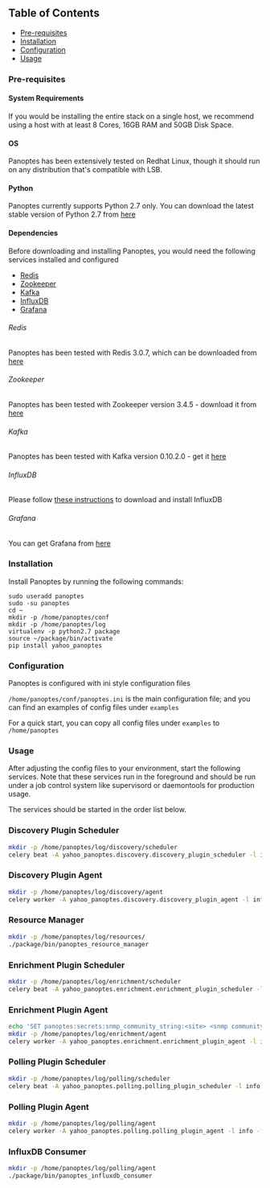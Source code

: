 ## Table of Contents

- [Pre-requisites](#Pre-requisites)
- [Installation](#Installation)
- [Configuration](#Configuration)
- [Usage](#Usage)

### Pre-requisites

#### System Requirements

If you would be installing the entire stack on a single host, we recommend using a host with at least 8 Cores, 16GB RAM and 50GB Disk Space.

#### OS

Panoptes has been extensively tested on Redhat Linux, though it should run on any distribution that's compatible with LSB. 

#### Python

Panoptes currently supports Python 2.7 only. You can download the latest stable version of Python 2.7 from [here](https://www.python.org/downloads/release/python-2715/)

#### Dependencies

Before downloading and installing Panoptes, you would need the following services installed and configured

- [Redis](#Redis)
- [Zookeeper](#Zookeeper)
- [Kafka](#Kafka)
- [InfluxDB](#InfluxDB)
- [Grafana](#Grafana)

###### Redis

Panoptes has been tested with Redis 3.0.7, which can be downloaded from [here](https://redis.io/download#other-versions)

###### Zookeeper

Panoptes has been tested with Zookeeper version 3.4.5 - download it from [here](https://archive.apache.org/dist/zookeeper/zookeeper-3.4.5/)

###### Kafka

Panoptes has been tested with Kafka version 0.10.2.0 - get it [here](https://kafka.apache.org/downloads#0.10.2.1)

###### InfluxDB

Please follow [these instructions](https://portal.influxdata.com/downloads) to download and install InfluxDB

###### Grafana

You can get Grafana from [here](https://grafana.com/get) 

### Installation

Install Panoptes by running the following commands:

```
sudo useradd panoptes
sudo -su panoptes
cd ~
mkdir -p /home/panoptes/conf
mkdir -p /home/panoptes/log
virtualenv -p python2.7 package
source ~/package/bin/activate
pip install yahoo_panoptes
```

### Configuration
Panoptes is configured with ini style configuration files

`/home/panoptes/conf/panoptes.ini` is the main configuration file; and you can find an examples of config files under `examples`

For a quick start, you can copy all config files under `examples` to `/home/panoptes`

### Usage

After adjusting the config files to your environment, start the following services. Note that these services run in the foreground and should be run under a job control system like supervisord or daemontools for production usage.

The services should be started in the order list below.

### Discovery Plugin Scheduler
```bash
mkdir -p /home/panoptes/log/discovery/scheduler
celery beat -A yahoo_panoptes.discovery.discovery_plugin_scheduler -l info -S yahoo_panoptes.framework.celery_manager.PanoptesCeleryPluginScheduler
```

### Discovery Plugin Agent
```bash
mkdir -p /home/panoptes/log/discovery/agent
celery worker -A yahoo_panoptes.discovery.discovery_plugin_agent -l info -f /home/panoptes/log/discovery/agent/discovery_plugin_agent_celery_worker.log -Q discovery_plugin_agent -n discovery_plugin_agent.%h
```
    
### Resource Manager
```bash
mkdir -p /home/panoptes/log/resources/
./package/bin/panoptes_resource_manager
```

### Enrichment Plugin Scheduler
```bash
mkdir -p /home/panoptes/log/enrichment/scheduler
celery beat -A yahoo_panoptes.enrichment.enrichment_plugin_scheduler -l info -S yahoo_panoptes.framework.celery_manager.PanoptesCeleryPluginScheduler --pidfile eps.pid
```

### Enrichment Plugin Agent

```bash
echo 'SET panoptes:secrets:snmp_community_string:<site> <snmp community string>' | redis-cli
mkdir -p /home/panoptes/log/enrichment/agent
celery worker -A yahoo_panoptes.enrichment.enrichment_plugin_agent -l info -f /home/panoptes/log/enrichment/agent/enrichment_plugin_agent_celery_worker.log -Q enrichment_plugin_agent -n enrichment_plugin_agent.%h
```

### Polling Plugin Scheduler

```bash
mkdir -p /home/panoptes/log/polling/scheduler
celery beat -A yahoo_panoptes.polling.polling_plugin_scheduler -l info -S yahoo_panoptes.framework.celery_manager.PanoptesCeleryPluginScheduler --pidfile pps.pid
```

### Polling Plugin Agent
```bash
mkdir -p /home/panoptes/log/polling/agent
celery worker -A yahoo_panoptes.polling.polling_plugin_agent -l info -f /home/panoptes/log/polling/agent/polling_plugin_agent_celery_worker_001.log -Q polling_plugin_agent -n polling_plugin_agent_001.%h -Ofair --max-tasks-per-child 10
```

### InfluxDB Consumer
```bash
mkdir -p /home/panoptes/log/polling/agent
./package/bin/panoptes_influxdb_consumer
```
